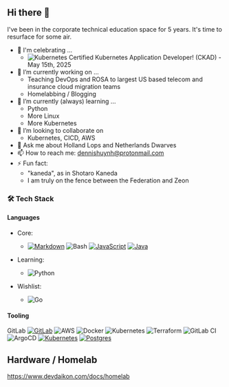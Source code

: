 ## Hi there 👋

I've been in the corporate technical education space for 5 years. It's time to resurface for some air.

- 🎉 I'm celebrating ...
  - ![Kubernetes](https://img.shields.io/badge/-Kubernetes-326CE5?style=flat-square&logo=Kubernetes&logoColor=white) Certified Kubernetes Application Developer! (CKAD) - May 15th, 2025
- 🔭 I’m currently working on ...
  - Teaching DevOps and ROSA to largest US based telecom and insurance cloud migration teams
  - Homelabbing / Blogging
- 🌱 I’m currently (always) learning ...
  - Python
  - More Linux
  - More Kubernetes
- 👯 I’m looking to collaborate on
  - Kubernetes, CICD, AWS
- 💬 Ask me about Holland Lops and Netherlands Dwarves
- 📫 How to reach me: dennishuynh@protonmail.com
- ⚡ Fun fact:
  - "kaneda", as in Shotaro Kaneda
  - I am truly on the fence between the Federation and Zeon

### 🛠️ Tech Stack

#### Languages

- Core:
    - [![Markdown](https://img.shields.io/badge/Markdown-%23000000.svg?logo=markdown&logoColor=white)](#) ![Bash](https://img.shields.io/badge/-Bash-4EAA25?style=flat-square&logo=GNU-Bash&logoColor=white)  [![JavaScript](https://img.shields.io/badge/JavaScript-F7DF1E?logo=javascript&logoColor=000)](#) [![Java](https://img.shields.io/badge/Java-%23ED8B00.svg?logo=openjdk&logoColor=white)](#)

- Learning:
    - ![Python](https://img.shields.io/badge/-Python-3776AB?style=flat-square&logo=Python&logoColor=white) 

- Wishlist:
    - ![Go](https://img.shields.io/badge/-Go-00ADD8?style=flat-square&logo=Go&logoColor=white)

#### Tooling
GitLab 	[![GitLab](https://img.shields.io/badge/GitLab-FC6D26?logo=gitlab&logoColor=fff)](#) ![AWS](https://img.shields.io/badge/-AWS-232F3E?style=flat-square&logo=Amazon-AWS&logoColor=white)  ![Docker](https://img.shields.io/badge/-Docker-2496ED?style=flat-square&logo=Docker&logoColor=white) ![Kubernetes](https://img.shields.io/badge/-Kubernetes-326CE5?style=flat-square&logo=Kubernetes&logoColor=white) ![Terraform](https://img.shields.io/badge/-Terraform-623CE4?style=flat-square&logo=Terraform&logoColor=white) ![GitLab CI](https://img.shields.io/badge/-GitLab%20CI-FCA121?style=flat-square&logo=GitLab&logoColor=white) ![ArgoCD](https://img.shields.io/badge/-ArgoCD-FF9900?style=flat-square&logo=Argo&logoColor=white) [![Kubernetes](https://img.shields.io/badge/Kubernetes-326CE5?logo=kubernetes&logoColor=fff)](#) [![Postgres](https://img.shields.io/badge/Postgres-%23316192.svg?logo=postgresql&logoColor=white)](#)


## Hardware / Homelab

https://www.devdaikon.com/docs/homelab
